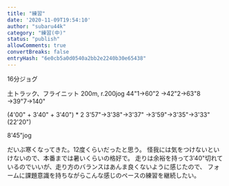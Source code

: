 ```yaml
---
title: "練習"
date: '2020-11-09T19:54:10'
author: "subaru44k"
category: "練習(中)"
status: "publish"
allowComments: true
convertBreaks: false
entryHash: "6e0cb5a0d0540a2bb2e2240b30e65438"
---
```

16分ジョグ

土トラック、フライニット
200m, r.200jog
44"1→60"2
→42"2→63"8
→39"7→140"

(4'00" + 3'40" + 3'40") * 2
3'57"→3'38"→3'37"
→3'59"→3'35"→3'33"(22'20")

8'45"jog

だいぶ寒くなってきた。12度くらいだったと思う。
怪我には気をつけないといけないので、本番までは暑いくらいの格好で。
走りは余裕を持って3'40"切れているのでいいが、走り方のバランスはあんま良くないように感じたので、
フォームに課題意識を持ちながらこんな感じのペースの練習を継続したい。
